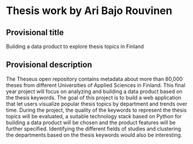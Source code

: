 Thesis work by Ari Bajo Rouvinen
=========

Provisional title
--------------
Building a data product to explore thesis topics in Finland

Provisional description
--------------
The Theseus open repository contains metadata about more than 80,000 theses from different Universities of Applied Sciences in Finland. This final year project will focus on analyzing and building a data product based on the thesis keywords. The goal of this project is to build a web application that let users visualize popular thesis topics by department and trends over time. During the project, the quality of the keywords to represent the thesis topics will be evaluated, a suitable technology stack based on Python for building a data product will be chosen and the product features will be further specified. Identifying the different fields of studies and clustering the departments based on the thesis keywords would also be interesting.

